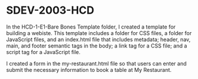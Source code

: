 # SDEV-2003-HCD
In the HCD-1-E1-Bare Bones Template folder, I created a template for building a webiste. This template includes a folder for CSS files, a folder for JavaScript files, and an index.html file that includes metadata; header, nav, main, and footer semantic tags in the body; a link tag for a CSS file; and a script tag for a JavaScript file.

I created a form in the my-restaurant.html file so that users can enter and submit the necessary information to book a table at My Restaurant.
